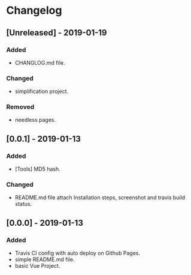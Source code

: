 # Changelog

## [Unreleased] - 2019-01-19
### Added
- CHANGLOG.md file.

### Changed
- simplification project.

### Removed
- needless pages.

## [0.0.1] - 2019-01-13
### Added
- [Tools] MD5 hash.

### Changed
- README.md file attach Installation steps, screenshot and travis build status.

## [0.0.0] - 2019-01-13
### Added
- Travis CI config with auto deploy on Github Pages.
- simple README.md file.
- basic Vue Project.
